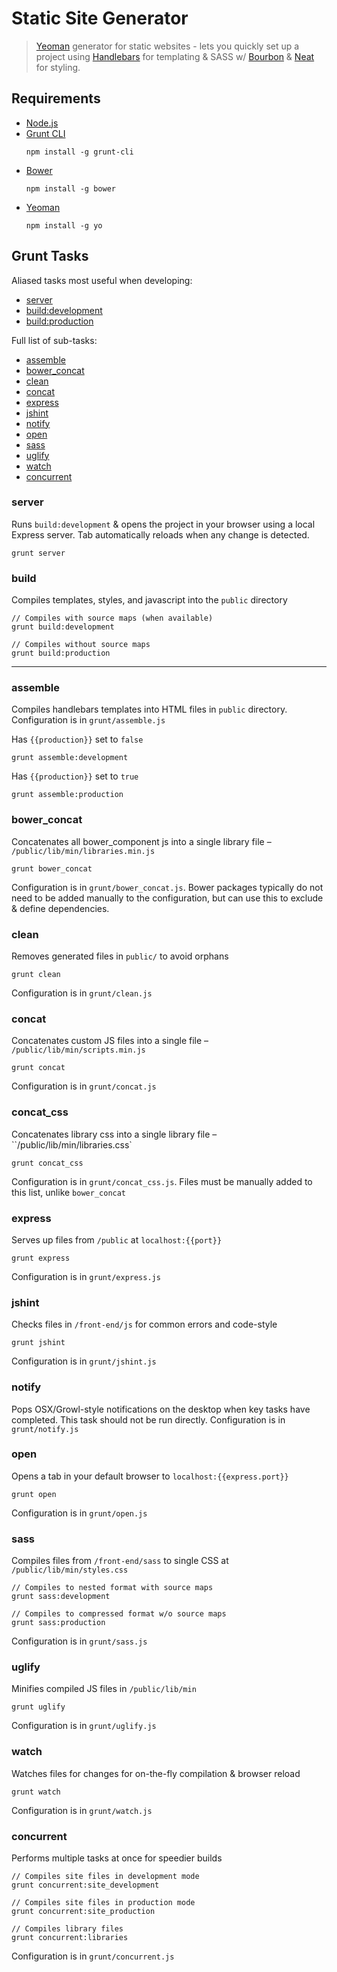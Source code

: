 # Static Site Generator

> [Yeoman](http://yeoman.io) generator for static websites - lets you quickly set up a project using [Handlebars](http://handlebarsjs.com/) for templating & SASS w/ [Bourbon](http://bourbon.io) & [Neat](http://neat.bourbon.io) for styling.


## Requirements
* [Node.js](http://nodejs.org)
* [Grunt CLI](http://gruntjs.org)
  ```
  npm install -g grunt-cli
  ```
* [Bower](http://bower.io)
  ```
  npm install -g bower
  ```
* [Yeoman](http://yeoman.io)
  ```
  npm install -g yo
  ```

## Grunt Tasks

Aliased tasks most useful when developing:

* [server](#server)
* [build:development](#build)
* [build:production](#build)

Full list of sub-tasks:

* [assemble](#assemble)
* [bower_concat](#bower_concat)
* [clean](#clean)
* [concat](#concat)
* [express](#express)
* [jshint](#jshint)
* [notify](#notify)
* [open](#open)
* [sass](#sass)
* [uglify](#uglify)
* [watch](#watch)
* [concurrent](#concurrent)

### server
Runs `build:development` & opens the project in your browser using a local Express server. Tab automatically reloads when any change is detected.
```
grunt server
```

### build
Compiles templates, styles, and javascript into the `public` directory
```
// Compiles with source maps (when available)
grunt build:development

// Compiles without source maps
grunt build:production
```

---

### assemble
Compiles handlebars templates into HTML files in `public` directory. Configuration is in `grunt/assemble.js`

Has `{{production}}` set to `false`
```
grunt assemble:development
```

Has `{{production}}` set to `true`
```
grunt assemble:production
```

### bower_concat
Concatenates all bower_component js into a single library file – `/public/lib/min/libraries.min.js`
```
grunt bower_concat
```
Configuration is in `grunt/bower_concat.js`. Bower packages typically do not need to be added manually to the configuration, but can use this to exclude & define dependencies.

### clean
Removes generated files in `public/` to avoid orphans
```
grunt clean
```
Configuration is in `grunt/clean.js`

### concat
Concatenates custom JS files into a single file – `/public/lib/min/scripts.min.js`
```
grunt concat
```
Configuration is in `grunt/concat.js`

### concat_css
Concatenates library css into a single library file – ``/public/lib/min/libraries.css`
```
grunt concat_css
```
Configuration is in `grunt/concat_css.js`. Files must be manually added to this list, unlike `bower_concat`

### express
Serves up files from `/public` at `localhost:{{port}}`
```
grunt express
```
Configuration is in `grunt/express.js`

### jshint
Checks files in `/front-end/js` for common errors and code-style
```
grunt jshint
```
Configuration is in `grunt/jshint.js`

### notify
Pops OSX/Growl-style notifications on the desktop when key tasks have completed. This task should not be run directly. Configuration is in `grunt/notify.js`

### open
Opens a tab in your default browser to `localhost:{{express.port}}`
```
grunt open
```
Configuration is in `grunt/open.js`

### sass
Compiles files from `/front-end/sass` to single CSS at `/public/lib/min/styles.css`
```
// Compiles to nested format with source maps
grunt sass:development

// Compiles to compressed format w/o source maps
grunt sass:production
```
Configuration is in `grunt/sass.js`

### uglify
Minifies compiled JS files in `/public/lib/min`
```
grunt uglify
```
Configuration is in `grunt/uglify.js`

### watch
Watches files for changes for on-the-fly compilation & browser reload
```
grunt watch
```
Configuration is in `grunt/watch.js`

### concurrent
Performs multiple tasks at once for speedier builds
```
// Compiles site files in development mode
grunt concurrent:site_development

// Compiles site files in production mode
grunt concurrent:site_production

// Compiles library files
grunt concurrent:libraries
```
Configuration is in `grunt/concurrent.js`
